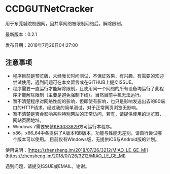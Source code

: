 # CCDGUTNetCracker
用于东莞城院校园网，因共享网络被限制网络后，解除限制。

最新版本：0.2.1

发布日期：2018年7月26日04:27:00

## 注意事项
+ 程序目前是预览版，未经我长时间测试，不保证效果，有兴趣，有需要的欢迎尝试使用，遇到问题可在本文留言或在GITHUB上提交ISSUE。
+ 程序需要一直运行才能解除限制，且使用同一个网络的所有设备均运行了此程序才能解除限制（主要是避免强制下线）。当然目前手机无法运行。
+ 暂不清楚程序对网络性能的影响，但即使有影响，也只是影响发送出去的80端口的HTTP请求，经过我的简单测试，对于正常网页浏览无影响。
+ 暂不清楚是否会影响某些特别网站的正常访问，若有，请提供使用的浏览器，网站页面地址。
+ Windows 7需要安装[KB3033929](https://docs.microsoft.com/en-us/security-updates/SecurityAdvisories/2015/3033929)方可运行本程序。
+ x86，x86_64中各提供了A版本和B版本，功能与性能无差别，请自行尝试哪个版本可以使用。
目前仅有Windows版，无提供iOS与Android版的计划。

使用说明：[https://zhensheng.im/2018/07/26/3212/MIAO_LE_GE_MI](https://zhensheng.im/2018/07/26/3212/MIAO_LE_GE_MI)


遇到问题，请提交ISSUE或EMAIL，谢谢。
